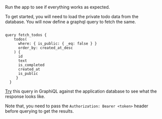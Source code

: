 Run the app to see if everything works as expected.

To get started, you will need to load the private todo data from the database. You will now define a graphql query to fetch the same.

```

query fetch_todos {
    todos(
      where: { is_public: { _eq: false } }
      order_by: created_at_desc
    ) {
      id
      text
      is_completed
      created_at
      is_public
     }
  }

```

[Try]() this query in GraphiQL against the application database to see what the response looks like. 

Note that, you need to pass the `Authorization: Bearer <token>` header before querying to get the results.